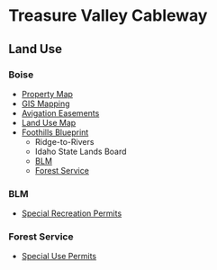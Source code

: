 # Treasure Valley Cableway

## Land Use

### Boise
- [Property Map](https://gismaps.cityofboise.org/Html5Viewer/?viewer=publicpropertymap)
- [GIS Mapping](https://opendata.cityofboise.org/)
- [Avigation Easements](https://city-of-boise.opendata.arcgis.com/datasets/airport-avigation-easements)
- [Land Use Map](https://pds.cityofboise.org/media/151849/landusemap.pdf)
- [Foothills Blueprint](https://pds.cityofboise.org/media/151849/landusemap.pdf)
    - Ridge-to-Rivers
    - Idaho State Lands Board
    - [BLM](blm)
    - [Forest Service](forest-service)

### BLM
- [Special Recreation Permits](https://www.blm.gov/programs/recreation/permits-and-passes/special-recreation-permits)

### Forest Service
- [Special Use Permits](https://www.fs.fed.us/working-with-us/contracts-commercial-permits/special-use-permit-application)
